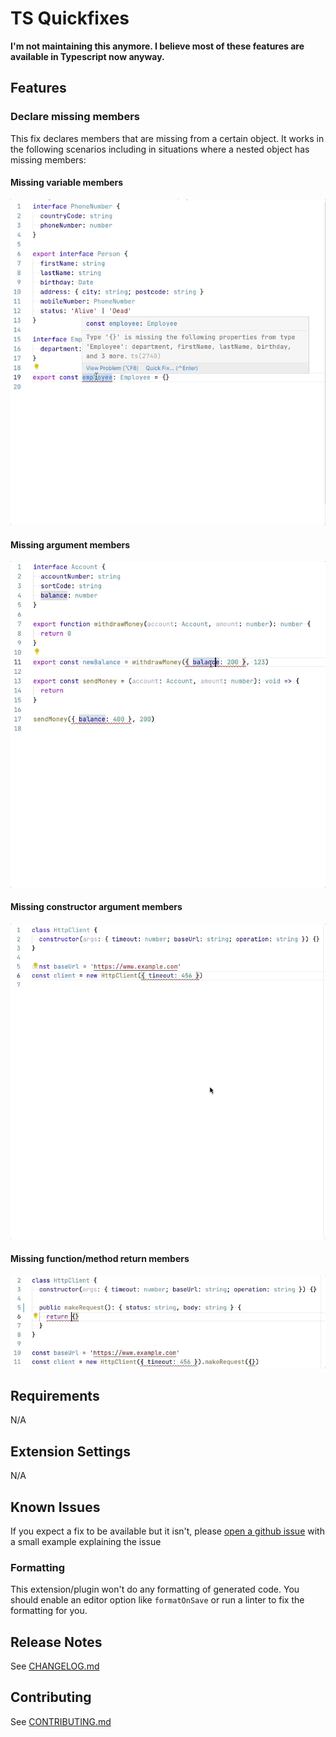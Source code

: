 # TS Quickfixes

**I'm not maintaining this anymore. I believe most of these features are available in Typescript now anyway.**

## Features

### Declare missing members

This fix declares members that are missing from a certain object. It works in the following scenarios including in
situations where a nested object has missing members:

#### Missing variable members

![Missing variable members](gifs/missing-variable-members.gif)

#### Missing argument members

![Missing argument members](gifs/missing-argument-members.gif)

#### Missing constructor argument members

![Missing constructor members](gifs/missing-constructor-argument-members.gif)

#### Missing function/method return members

![Missing function/method return members](gifs/missing-method-return-members.gif)

## Requirements

N/A

<!-- If you have any requirements or dependencies, add a section describing those and how to install and configure them. -->

## Extension Settings

N/A

<!-- Include if your extension adds any VS Code settings through the `contributes.configuration` extension point.

For example:

This extension contributes the following settings:

* `myExtension.enable`: enable/disable this extension
* `myExtension.thing`: set to `blah` to do something -->

## Known Issues

If you expect a fix to be available but it isn't, please [open a github issue](https://github.com/tamj0rd2/ts-quickfixes/issues/new) with a small example explaining the issue

### Formatting

This extension/plugin won't do any formatting of generated code. You should
enable an editor option like `formatOnSave` or run a linter to fix the formatting
for you.

## Release Notes

See [CHANGELOG.md](https://github.com/tamj0rd2/ts-quickfixes/blob/master/packages/plugin/CHANGELOG.md)

## Contributing

See [CONTRIBUTING.md](https://github.com/tamj0rd2/ts-quickfixes/blob/master/CONTRIBUTING.md)
